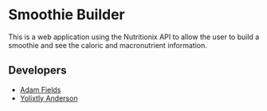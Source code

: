 # Smoothie Builder

This is a web application using the Nutritionix API to allow the user to build a smoothie and see the caloric and macronutrient information.

## Developers

  * <a href="https://github.com/adamelliotfields">Adam Fields</a>
  * <a href="https://github.com/yolixtly">Yolixtly Anderson</a>

